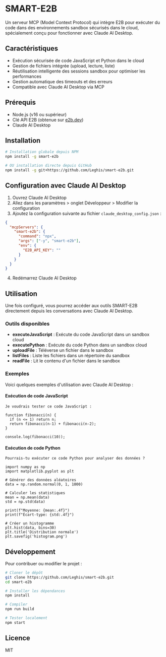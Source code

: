 # SMART-E2B

Un serveur MCP (Model Context Protocol) qui intègre E2B pour exécuter du code dans des environnements sandbox sécurisés dans le cloud, spécialement conçu pour fonctionner avec Claude AI Desktop.

## Caractéristiques

- Exécution sécurisée de code JavaScript et Python dans le cloud
- Gestion de fichiers intégrée (upload, lecture, liste)
- Réutilisation intelligente des sessions sandbox pour optimiser les performances
- Gestion automatique des timeouts et des erreurs
- Compatible avec Claude AI Desktop via MCP

## Prérequis

- Node.js (v16 ou supérieur)
- Clé API E2B (obtenue sur [e2b.dev](https://e2b.dev))
- Claude AI Desktop

## Installation

```bash
# Installation globale depuis NPM
npm install -g smart-e2b

# OU installation directe depuis GitHub
npm install -g git+https://github.com/Leghis/smart-e2b.git
```

## Configuration avec Claude AI Desktop

1. Ouvrez Claude AI Desktop
2. Allez dans les paramètres > onglet Développeur > Modifier la configuration
3. Ajoutez la configuration suivante au fichier `claude_desktop_config.json` :

```json
{
  "mcpServers": {
    "smart-e2b": {
      "command": "npx",
      "args": ["-y", "smart-e2b"],
      "env": {
        "E2B_API_KEY": ""
      }
    }
  }
}
```

4. Redémarrez Claude AI Desktop

## Utilisation

Une fois configuré, vous pourrez accéder aux outils SMART-E2B directement depuis les conversations avec Claude AI Desktop.

### Outils disponibles

- **executeJavaScript** : Exécute du code JavaScript dans un sandbox cloud
- **executePython** : Exécute du code Python dans un sandbox cloud
- **uploadFile** : Téléverse un fichier dans le sandbox
- **listFiles** : Liste les fichiers dans un répertoire du sandbox
- **readFile** : Lit le contenu d'un fichier dans le sandbox

### Exemples

Voici quelques exemples d'utilisation avec Claude AI Desktop :

#### Exécution de code JavaScript

```
Je voudrais tester ce code JavaScript :

function fibonacci(n) {
  if (n <= 1) return n;
  return fibonacci(n-1) + fibonacci(n-2);
}

console.log(fibonacci(10));
```

#### Exécution de code Python

```
Pourrais-tu exécuter ce code Python pour analyser des données ?

import numpy as np
import matplotlib.pyplot as plt

# Générer des données aléatoires
data = np.random.normal(0, 1, 1000)

# Calculer les statistiques
mean = np.mean(data)
std = np.std(data)

print(f"Moyenne: {mean:.4f}")
print(f"Écart-type: {std:.4f}")

# Créer un histogramme
plt.hist(data, bins=30)
plt.title('Distribution normale')
plt.savefig('histogram.png')
```

## Développement

Pour contribuer ou modifier le projet :

```bash
# Cloner le dépôt
git clone https://github.com/Leghis/smart-e2b.git
cd smart-e2b

# Installer les dépendances
npm install

# Compiler
npm run build

# Tester localement
npm start
```

## Licence

MIT
